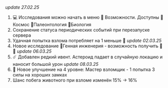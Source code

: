 *update 27.02.25*
1. 💻 Исследования можно начать в меню 🌟 Возможности. Доступны 🌌Космос 🦣Палеонтология 🦠Биология
2. Сохранение статуса периодических событий при перезапуске сервера
3. Удачная попытка взлома потребляет на 1 меньше 💪
*update 02.03.25*
1. Новое исследование 🧬Генная инженерия - возможность получить 🦕🦖
*update 06.03.25*
1. ☄️ Добавлен редкий ивент. Астероид падает в случайную локацию и наносит большой урон
*update 08.03.25*
1. 🔑 Новое улучшение на 4 уровне: Мастер взломщик - 1 попытка 3 силы на хороших замках
2. Шанс побега животного при взломе изменён 15% -> 16% 
